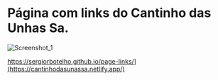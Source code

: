 # Página com links do Cantinho das Unhas Sa.

![Screenshot_1](https://github.com/sergiorbotelho/cantinhodasunhas-sa/assets/71743953/6b029b1f-53e9-4c35-b958-d21e344561d1)


https://sergiorbotelho.github.io/page-links/](https://cantinhodasunassa.netlify.app/)
